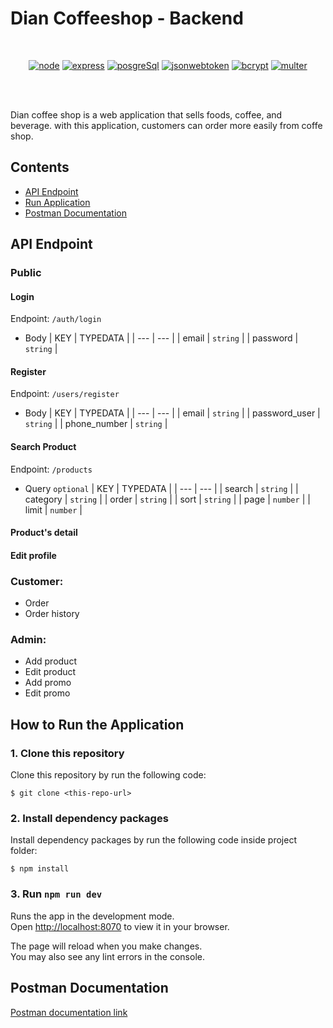 # Dian Coffeeshop - Backend

<br/>

<div align="center">

[![node](https://img.shields.io/npm/v/node?label=node)](https://nodejs.org/en/)
[![express](https://img.shields.io/npm/v/express?label=express)](https://www.npmjs.com/package/express)
[![posgreSql](https://img.shields.io/npm/v/postgresql?label=postgresql)](https://www.npmjs.com/package/pg)
[![jsonwebtoken](https://img.shields.io/npm/v/jsonwebtoken?label=jsonwebtoken)](https://www.npmjs.com/package/jsonwebtoken)
[![bcrypt](https://img.shields.io/npm/v/bcrypt?label=bcrypt)](https://www.npmjs.com/package/bcrypt)
[![multer](https://img.shields.io/npm/v/multer?label=multer)](https://www.npmjs.com/package/multer)


<br/>

</div>

<br/>

Dian coffee shop is a web application that sells foods, coffee, and beverage. with this application, customers can order more easily from coffe shop.

## Contents

- [API Endpoint](#api-endpoint)
- [Run Application](#run-application)
- [Postman Documentation](#postman-documentation)

## API Endpoint

### Public

#### Login

Endpoint: `/auth/login`

- Body
  | KEY | TYPEDATA |
  | --- | --- |
  | email | `string` |
  | password | `string` |

#### Register

Endpoint: `/users/register`

- Body
  | KEY | TYPEDATA |
  | --- | --- |
  | email | `string` |
  | password_user | `string` |
  | phone_number | `string` |

#### Search Product

Endpoint: `/products`

- Query `optional`
  | KEY | TYPEDATA |
  | --- | --- |
  | search | `string` |
  | category | `string` |
  | order | `string` |
  | sort | `string` |
  | page | `number` |
  | limit | `number` |
  

#### Product's detail

#### Edit profile

### Customer:

- Order
- Order history

### Admin:

- Add product
- Edit product
- Add promo
- Edit promo

## How to Run the Application

### 1. Clone this repository

Clone this repository by run the following code:

```
$ git clone <this-repo-url>
```

### 2. Install dependency packages

Install dependency packages by run the following code inside project folder:

```
$ npm install
```

### 3. Run `npm run dev`

Runs the app in the development mode.\
Open [http://localhost:8070](http://localhost:8070) to view it in your browser.

The page will reload when you make changes.\
You may also see any lint errors in the console.

## Postman Documentation

[Postman documentation link](https://documenter.getpostman.com/view/23788506/2s83ziPj3x)


